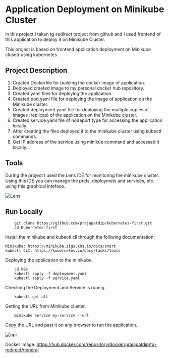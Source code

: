 
# Application Deployment on Minikube Cluster

In this project I taken tg-redirect project from github and I used frontend of this application to deploy it on Minikube Cluster.

This project is based on frontend application deployment on Minikube clusetr using kubernetes.
## Project Description

1. Created Dockerfile for building the docker image of application.
2. Deployed craeted image to my personal docker hub repository.
3. Created yaml files for deploying the application.
4. Created pod.yaml file for deploying the image of application on the Minikube cluster.
5. Created deployment.yaml file for deploying the multiple copies of images (replicas) of the application on the Minikube cluster.
6. Created service.yaml file of nodeport type for accessing the application locally.
7. After creating the files deployed it to the minikube cluster using kubectl commands.
8. Get IP address of the service using minikue command and accessed it locally.
## Tools

During the project I used the Lens IDE for monitoring the minikube cluster.
Using this IDE you can manage the pods, deploymets and services, etc. using this graphical inteface.

![Lens](https://github.com/prajapatdip/Kubernetes-first/assets/104031556/59ab3812-90f1-4b76-9659-6223f33e29e1)

## Run Locally

```
    git clone https://github.com/prajapatdip/Kubernetes-first.git
    cd Kubernetes-first
```
Install the minikube and kubectl cli through the folliwing documentation:

```
Minikube: https://minikube.sigs.k8s.io/docs/start
kubectl CLI: https://kubernetes.io/docs/tasks/tools
```

Deploying the application to the minikube.

```
    cd k8s
    kubectl apply -f deployment.yaml
    kubectl apply -f service.yaml
```

Checking the Deployment and Service is runnig

```
    kubectl get all
```

Getting the URL from Minikube cluster.

```
    minikube service my-service --url
```
Copy the URL and past it on any browser to run the application.

![api](https://github.com/prajapatdip/Kubernetes-first/assets/104031556/68338a81-a572-4008-bd9f-4cb4ae3d416b)

Docker image: https://hub.docker.com/repository/docker/prajapatdip/tg-redirect/general
